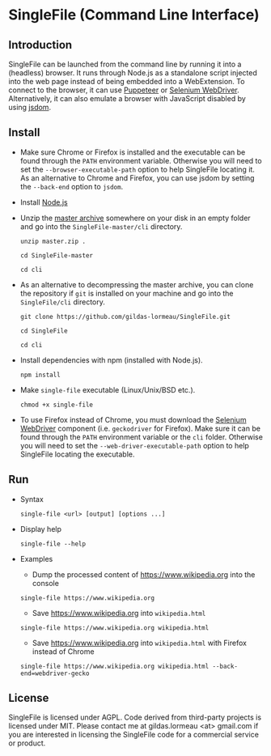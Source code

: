 # SingleFile (Command Line Interface)

## Introduction

SingleFile can be launched from the command line by running it into a (headless) browser. It runs through Node.js as a standalone script injected into the web page instead of being embedded into a WebExtension. To connect to the browser, it can use [Puppeteer](https://github.com/GoogleChrome/puppeteer) or [Selenium WebDriver](https://www.npmjs.com/package/selenium-webdriver). Alternatively, it can also emulate a browser with JavaScript disabled by using [jsdom](https://github.com/jsdom/jsdom).

## Install

- Make sure Chrome or Firefox is installed and the executable can be found through the `PATH` environment variable. Otherwise you will need to set the `--browser-executable-path` option to help SingleFile locating it. As an alternative to Chrome and Firefox, you can use jsdom by setting the `--back-end` option to `jsdom`.

- Install [Node.js](https://nodejs.org)

- Unzip the [master archive](https://github.com/gildas-lormeau/SingleFile/archive/master.zip) somewhere on your disk in an empty folder and go into the `SingleFile-master/cli` directory.

  `unzip master.zip .`
  
  `cd SingleFile-master`
  
  `cd cli`
  
- As an alternative to decompressing the master archive, you can clone the repository if `git` is installed on your machine and go into the `SingleFile/cli` directory.

  `git clone https://github.com/gildas-lormeau/SingleFile.git`
  
  `cd SingleFile`
  
  `cd cli`

- Install dependencies with npm (installed with Node.js).

  `npm install`
  
- Make `single-file` executable (Linux/Unix/BSD etc.).

  `chmod +x single-file`

- To use Firefox instead of Chrome, you must download the [Selenium WebDriver](https://www.npmjs.com/package/selenium-webdriver) component (i.e. `geckodriver` for Firefox).  Make sure it can be found through the `PATH` environment variable or the `cli` folder. Otherwise you will need to set the `--web-driver-executable-path` option to help SingleFile locating the executable.

## Run

- Syntax
 
  `single-file <url> [output] [options ...]`

- Display help

  `single-file --help`

- Examples

  - Dump the processed content of https://www.wikipedia.org into the console

  `single-file https://www.wikipedia.org`

  - Save https://www.wikipedia.org into `wikipedia.html`

  `single-file https://www.wikipedia.org wikipedia.html`

  - Save https://www.wikipedia.org into `wikipedia.html` with Firefox instead of Chrome

  `single-file https://www.wikipedia.org wikipedia.html --back-end=webdriver-gecko`
  
## License

SingleFile is licensed under AGPL. Code derived from third-party projects is licensed under MIT. Please contact me at gildas.lormeau &lt;at&gt; gmail.com if you are interested in licensing the SingleFile code for a commercial service or product.
